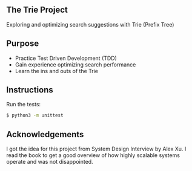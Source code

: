 ## The Trie Project

Exploring and optimizing search suggestions with Trie (Prefix Tree)

## Purpose

- Practice Test Driven Development (TDD)
- Gain experience optimizing search performance
- Learn the ins and outs of the Trie

## Instructions

Run the tests:

```sh
$ python3 -m unittest
```

## Acknowledgements

I got the idea for this project from System Design Interview by Alex Xu. I read the book to get a good overview of how highly scalable systems operate and was not disappointed.
